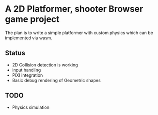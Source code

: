 # A 2D Platformer, shooter Browser game project

The plan is to write a simple platformer with custom physics which can be implemented via wasm.

## Status

* 2D Collision detection is working
* Input handling
* PIXI integration
* Basic debug rendering of Geometric shapes

## TODO

* Physics simulation

